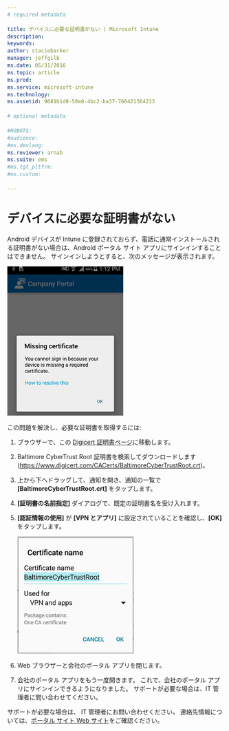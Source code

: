 ```yaml
---
# required metadata

title: デバイスに必要な証明書がない | Microsoft Intune
description:
keywords:
author: staciebarker
manager: jeffgilb
ms.date: 05/31/2016
ms.topic: article
ms.prod:
ms.service: microsoft-intune
ms.technology:
ms.assetid: 9081b1d8-50e8-4bc2-ba37-766421364213

# optional metadata

#ROBOTS:
#audience:
#ms.devlang:
ms.reviewer: arnab
ms.suite: ems
#ms.tgt_pltfrm:
#ms.custom:

---
```



# デバイスに必要な証明書がない
Android デバイスが Intune に登録されておらず、電話に通常インストールされる証明書がない場合は、Android ポータル サイト アプリにサインインすることはできません。 サインインしようとすると、次のメッセージが表示されます。

![andr-cert-install-cert-missing](./media/andr-cert_install-1-cert_missing.png)

この問題を解決し、必要な証明書を取得するには:

1.  ブラウザーで、この [Digicert 証明書ページ](https://www.digicert.com/digicert-root-certificates.htm)に移動します。

2.  Baltimore CyberTrust Root 証明書を検索してダウンロードします (https://www.digicert.com/CACerts/BaltimoreCyberTrustRoot.crt)。

3.  上から下へドラッグして、通知を開き、通知の一覧で **[BaltimoreCyberTrustRoot.crt]** をタップします。

4.  **[証明書の名前指定]** ダイアログで、既定の証明書名を受け入れます。

5. **[認証情報の使用]** が **[VPN とアプリ]** に設定されていることを確認し、**[OK]** をタップします。

    ![andr-cert-install-add-cert-name](./media/andr-cert_install-2-add_cert_name.png)

6. Web ブラウザーと会社のポータル アプリを閉じます。

7. 会社のポータル アプリをもう一度開きます。 これで、会社のポータル アプリにサインインできるようになりました。 サポートが必要な場合は、IT 管理者に問い合わせてください。

サポートが必要な場合は、 IT 管理者にお問い合わせください。 連絡先情報については、[ポータル サイト Web サイト](http://portal.manage.microsoft.com)をご確認ください。

<!--HONumber=Jun16_HO2-->


